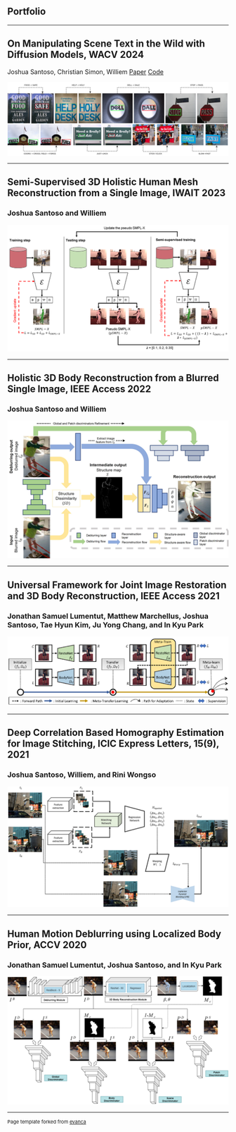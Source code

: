 ## Portfolio

---

## On Manipulating Scene Text in the Wild with Diffusion Models, WACV 2024
Joshua Santoso, Christian Simon, Williem
[Paper]("https://arxiv.org/pdf/2311.00734") [Code]("https://github.com/joshuajano/DBEST")
<!-- [Project 1 Title](/sample_page) -->
<img src="images/publications/wacv2024.png?raw=true"/>

---

## Semi-Supervised 3D Holistic Human Mesh Reconstruction from a Single Image, IWAIT 2023
### Joshua Santoso and Williem
<!-- [Project 1 Title](/sample_page) -->
<img src="images/publications/iwait2023.png?raw=true"/>

---

## Holistic 3D Body Reconstruction from a Blurred Single Image, IEEE Access 2022
### Joshua Santoso and Williem
<!-- [Project 1 Title](/sample_page) -->
<img src="images/publications/ieee_access2022.jpg?raw=true"/>

---

## Universal Framework for Joint Image Restoration and 3D Body Reconstruction, IEEE Access 2021
### Jonathan Samuel Lumentut, Matthew Marchellus, Joshua Santoso, Tae Hyun Kim, Ju Yong Chang, and In Kyu Park
<!-- [Project 1 Title](/sample_page) -->
<img src="images/publications/ieee_access2021.png?raw=true"/>

---

## Deep Correlation Based Homography Estimation for Image Stitching, ICIC Express Letters, 15(9), 2021
### Joshua Santoso, Williem, and Rini Wongso
<!-- [Project 1 Title](/sample_page) -->
<img src="images/publications/icic_express2021.png?raw=true"/>

---

## Human Motion Deblurring using Localized Body Prior, ACCV 2020
### Jonathan Samuel Lumentut, Joshua Santoso, and In Kyu Park
<!-- [Project 1 Title](/sample_page) -->
<img src="images/publications/accv2020.png?raw=true"/>

---
<p style="font-size:11px">Page template forked from <a href="https://github.com/evanca/quick-portfolio">evanca</a></p>
<!-- Remove above link if you don't want to attibute -->
